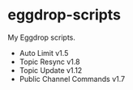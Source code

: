 # eggdrop-scripts
My Eggdrop scripts.

- Auto Limit v1.5
- Topic Resync v1.8
- Topic Update v1.12
- Public Channel Commands v1.7
